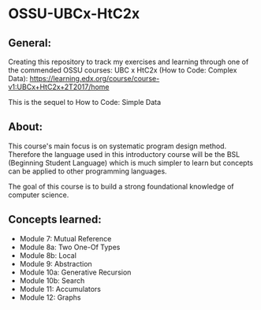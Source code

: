 # OSSU-UBCx-HtC2x

## General:
Creating this repository to track my exercises and learning through one of the commended OSSU courses: UBC x HtC2x (How to Code: Complex Data):
https://learning.edx.org/course/course-v1:UBCx+HtC2x+2T2017/home

This is the sequel to How to Code: Simple Data

## About:
This course's main focus is on systematic program design method. Therefore the language used in this introductory course will be the BSL (Beginning Student Language) which is much simpler to learn but concepts can be applied to other programming languages.

The goal of this course is to build a strong foundational knowledge of computer science. 

## Concepts learned:
- Module 7:  Mutual Reference
- Module 8a:  Two One-Of Types
- Module 8b: Local
- Module 9: Abstraction
- Module 10a: Generative Recursion
- Module 10b: Search
- Module 11: Accumulators
- Module 12: Graphs
